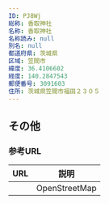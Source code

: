 ```yaml
---
ID: PJ8Wj
総称: 香取神社
名称: 香取神社
名称読み: null
別名: null
都道府県: 茨城県
区域: 笠間市
緯度: 36.4106602
経度: 140.2847543
郵便番号: 3091603
住所: 茨城県笠間市福田２３０５
---
```


## その他

### 参考URL

| URL | 説明          |
| --- | ------------- |
|     | OpenStreetMap |
